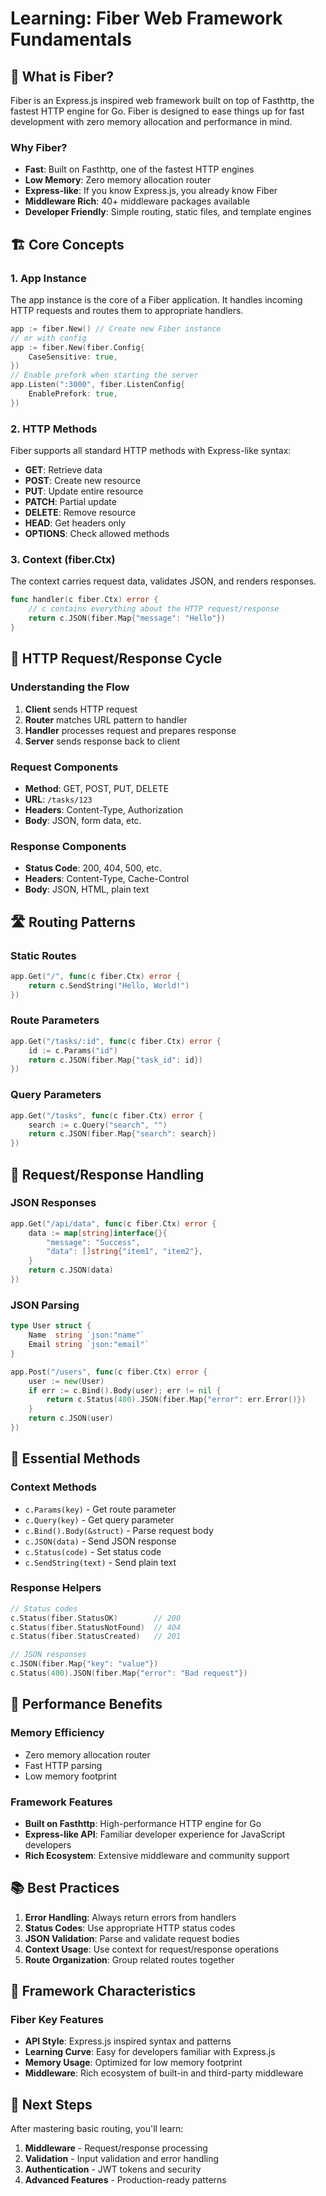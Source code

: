 # Learning: Fiber Web Framework Fundamentals

## 🌟 **What is Fiber?**

Fiber is an Express.js inspired web framework built on top of Fasthttp, the fastest HTTP engine for Go. Fiber is designed to ease things up for fast development with zero memory allocation and performance in mind.

### **Why Fiber?**
- **Fast**: Built on Fasthttp, one of the fastest HTTP engines
- **Low Memory**: Zero memory allocation router  
- **Express-like**: If you know Express.js, you already know Fiber
- **Middleware Rich**: 40+ middleware packages available
- **Developer Friendly**: Simple routing, static files, and template engines

## 🏗️ **Core Concepts**

### **1. App Instance**
The app instance is the core of a Fiber application. It handles incoming HTTP requests and routes them to appropriate handlers.

```go
app := fiber.New() // Create new Fiber instance
// or with config
app := fiber.New(fiber.Config{
    CaseSensitive: true,
})
// Enable prefork when starting the server
app.Listen(":3000", fiber.ListenConfig{
    EnablePrefork: true,
})
```

### **2. HTTP Methods**
Fiber supports all standard HTTP methods with Express-like syntax:
- **GET**: Retrieve data
- **POST**: Create new resource
- **PUT**: Update entire resource
- **PATCH**: Partial update
- **DELETE**: Remove resource
- **HEAD**: Get headers only
- **OPTIONS**: Check allowed methods

### **3. Context (fiber.Ctx)**
The context carries request data, validates JSON, and renders responses.

```go
func handler(c fiber.Ctx) error {
    // c contains everything about the HTTP request/response
    return c.JSON(fiber.Map{"message": "Hello"})
}
```

## 📡 **HTTP Request/Response Cycle**

### **Understanding the Flow**
1. **Client** sends HTTP request
2. **Router** matches URL pattern to handler
3. **Handler** processes request and prepares response
4. **Server** sends response back to client

### **Request Components**
- **Method**: GET, POST, PUT, DELETE
- **URL**: `/tasks/123`
- **Headers**: Content-Type, Authorization
- **Body**: JSON, form data, etc.

### **Response Components**
- **Status Code**: 200, 404, 500, etc.
- **Headers**: Content-Type, Cache-Control
- **Body**: JSON, HTML, plain text

## 🛣️ **Routing Patterns**

### **Static Routes**
```go
app.Get("/", func(c fiber.Ctx) error {
    return c.SendString("Hello, World!")
})
```

### **Route Parameters**
```go
app.Get("/tasks/:id", func(c fiber.Ctx) error {
    id := c.Params("id")
    return c.JSON(fiber.Map{"task_id": id})
})
```

### **Query Parameters**
```go
app.Get("/tasks", func(c fiber.Ctx) error {
    search := c.Query("search", "")
    return c.JSON(fiber.Map{"search": search})
})
```

## 📝 **Request/Response Handling**

### **JSON Responses**
```go
app.Get("/api/data", func(c fiber.Ctx) error {
    data := map[string]interface{}{
        "message": "Success",
        "data": []string{"item1", "item2"},
    }
    return c.JSON(data)
})
```

### **JSON Parsing**
```go
type User struct {
    Name  string `json:"name"`
    Email string `json:"email"`
}

app.Post("/users", func(c fiber.Ctx) error {
    user := new(User)
    if err := c.Bind().Body(user); err != nil {
        return c.Status(400).JSON(fiber.Map{"error": err.Error()})
    }
    return c.JSON(user)
})
```

## 🔧 **Essential Methods**

### **Context Methods**
- `c.Params(key)` - Get route parameter
- `c.Query(key)` - Get query parameter  
- `c.Bind().Body(&struct)` - Parse request body
- `c.JSON(data)` - Send JSON response
- `c.Status(code)` - Set status code
- `c.SendString(text)` - Send plain text

### **Response Helpers**
```go
// Status codes
c.Status(fiber.StatusOK)        // 200
c.Status(fiber.StatusNotFound)  // 404
c.Status(fiber.StatusCreated)   // 201

// JSON responses
c.JSON(fiber.Map{"key": "value"})
c.Status(400).JSON(fiber.Map{"error": "Bad request"})
```

## 🚀 **Performance Benefits**

### **Memory Efficiency**
- Zero memory allocation router
- Fast HTTP parsing
- Low memory footprint

### **Framework Features**
- **Built on Fasthttp**: High-performance HTTP engine for Go
- **Express-like API**: Familiar developer experience for JavaScript developers
- **Rich Ecosystem**: Extensive middleware and community support

## 📚 **Best Practices**

1. **Error Handling**: Always return errors from handlers
2. **Status Codes**: Use appropriate HTTP status codes
3. **JSON Validation**: Parse and validate request bodies
4. **Context Usage**: Use context for request/response operations
5. **Route Organization**: Group related routes together

## 🔗 **Framework Characteristics**

### **Fiber Key Features**
- **API Style**: Express.js inspired syntax and patterns
- **Learning Curve**: Easy for developers familiar with Express.js
- **Memory Usage**: Optimized for low memory footprint
- **Middleware**: Rich ecosystem of built-in and third-party middleware

## 🎯 **Next Steps**

After mastering basic routing, you'll learn:
1. **Middleware** - Request/response processing
2. **Validation** - Input validation and error handling
3. **Authentication** - JWT tokens and security
4. **Advanced Features** - Production-ready patterns